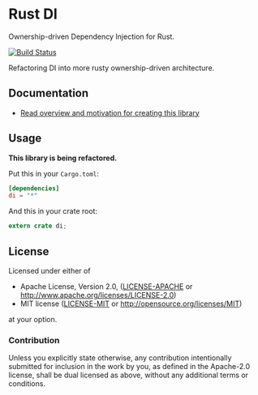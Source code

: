 # Rust DI

Ownership-driven Dependency Injection for Rust.

[![Build Status](https://travis-ci.org/Nercury/di-rs.svg?branch=master)](https://travis-ci.org/Nercury/di-rs)

Refactoring DI into more rusty ownership-driven architecture.

## Documentation

- [Read overview and motivation for creating this library](http://nercury.github.io/di-rs)

## Usage

__This library is being refactored.__

Put this in your `Cargo.toml`:

```toml
[dependencies]
di = "*"
```

And this in your crate root:

```rust
extern crate di;
```

## License

Licensed under either of

 * Apache License, Version 2.0, ([LICENSE-APACHE](LICENSE-APACHE) or http://www.apache.org/licenses/LICENSE-2.0)
 * MIT license ([LICENSE-MIT](LICENSE-MIT) or http://opensource.org/licenses/MIT)

at your option.

### Contribution

Unless you explicitly state otherwise, any contribution intentionally
submitted for inclusion in the work by you, as defined in the Apache-2.0
license, shall be dual licensed as above, without any additional terms or
conditions.
